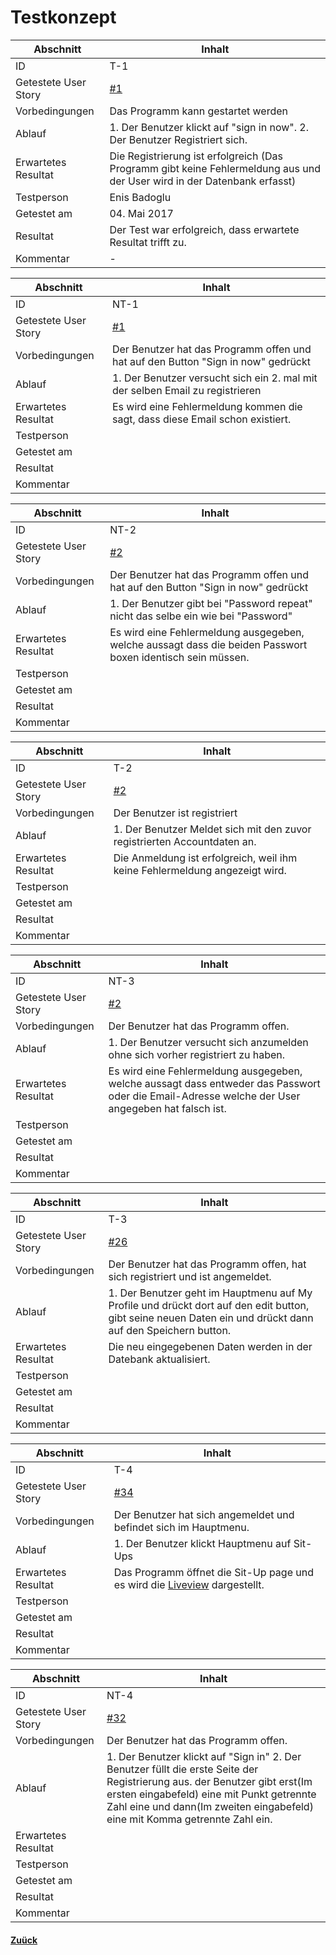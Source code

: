 # Testkonzept

Abschnitt            | Inhalt
---------------------|--------
ID                   | T-1
Getestete User Story | [#1](https://github.com/ICT-BBC/stu-inf-2016-be-trainyourself/issues/1)
Vorbedingungen       | Das Programm kann gestartet werden
Ablauf               | 1. Der Benutzer klickt auf "sign in now". 2. Der Benutzer Registriert sich.
Erwartetes Resultat  | Die Registrierung ist erfolgreich (Das Programm gibt keine Fehlermeldung aus und der User wird in der Datenbank erfasst)
Testperson           | Enis Badoglu
Getestet am          | 04. Mai 2017
Resultat             | Der Test war erfolgreich, dass erwartete Resultat trifft zu.
Kommentar | -

Abschnitt            | Inhalt
---------------------|--------
ID                   | NT-1
Getestete User Story | [#1](https://github.com/ICT-BBC/stu-inf-2016-be-trainyourself/issues/1)
Vorbedingungen       | Der Benutzer hat das Programm offen und hat auf den Button "Sign in now" gedrückt 
Ablauf               | 1. Der Benutzer versucht sich ein 2. mal mit der selben Email zu registrieren 
Erwartetes Resultat  | Es wird eine Fehlermeldung kommen die sagt, dass diese Email schon existiert.
Testperson           |
Getestet am          |
Resultat             |
Kommentar |

Abschnitt            | Inhalt
---------------------|--------
ID                   | NT-2
Getestete User Story | [#2](https://github.com/ICT-BBC/stu-inf-2016-be-trainyourself/issues/2)
Vorbedingungen       | Der Benutzer hat das Programm offen und hat auf den Button "Sign in now" gedrückt 
Ablauf               | 1. Der Benutzer gibt bei "Password repeat" nicht das selbe ein wie bei "Password"
Erwartetes Resultat  | Es wird eine Fehlermeldung ausgegeben, welche aussagt dass die beiden Passwort boxen identisch sein müssen. 
Testperson           |
Getestet am          |
Resultat             |
Kommentar |

Abschnitt            | Inhalt
---------------------|--------
ID                   | T-2
Getestete User Story | [#2](https://github.com/ICT-BBC/stu-inf-2016-be-trainyourself/issues/2)
Vorbedingungen       | Der Benutzer ist registriert
Ablauf               | 1. Der Benutzer Meldet sich mit den zuvor registrierten Accountdaten an.
Erwartetes Resultat  | Die Anmeldung ist erfolgreich, weil ihm keine Fehlermeldung angezeigt wird.
Testperson           |
Getestet am          |
Resultat             |
Kommentar |

Abschnitt            | Inhalt
---------------------|--------
ID                   | NT-3
Getestete User Story | [#2](https://github.com/ICT-BBC/stu-inf-2016-be-trainyourself/issues/2)
Vorbedingungen       | Der Benutzer hat das Programm offen.
Ablauf               | 1. Der Benutzer versucht sich anzumelden ohne sich vorher registriert zu haben.
Erwartetes Resultat  | Es wird eine Fehlermeldung ausgegeben, welche aussagt dass entweder das Passwort oder die Email-Adresse welche der User angegeben hat falsch ist. 
Testperson           |
Getestet am          |
Resultat             |
Kommentar |

Abschnitt            | Inhalt
---------------------|--------
ID                   | T-3
Getestete User Story | [#26](https://github.com/ICT-BBC/stu-inf-2016-be-trainyourself/issues/26)
Vorbedingungen       | Der Benutzer hat das Programm offen, hat sich registriert und ist angemeldet.
Ablauf               | 1. Der Benutzer geht im Hauptmenu auf My Profile und drückt dort auf den edit button, gibt seine neuen Daten ein und drückt dann auf den Speichern button.
Erwartetes Resultat  | Die neu eingegebenen Daten werden in der Datebank aktualisiert. 
Testperson           |
Getestet am          |
Resultat             |
Kommentar |

Abschnitt            | Inhalt
---------------------|--------
ID                   | T-4
Getestete User Story | [#34](https://github.com/ICT-BBC/stu-inf-2016-be-trainyourself/issues/34)
Vorbedingungen       | Der Benutzer hat sich angemeldet und befindet sich im Hauptmenu.
Ablauf               | 1. Der Benutzer klickt Hauptmenu auf Sit-Ups
Erwartetes Resultat  | Das Programm öffnet die Sit-Up page und es wird die [Liveview](img/liveview.png) dargestellt.
Testperson           |
Getestet am          |
Resultat             |
Kommentar |

Abschnitt            | Inhalt
---------------------|--------
ID                   | NT-4
Getestete User Story | [#32](https://github.com/ICT-BBC/stu-inf-2016-be-trainyourself/issues/32)
Vorbedingungen       | Der Benutzer hat das Programm offen.
Ablauf               | 1. Der Benutzer klickt auf "Sign in" 2. Der Benutzer füllt die erste Seite der Registrierung aus. der Benutzer gibt erst(Im ersten eingabefeld) eine mit Punkt getrennte Zahl eine und dann(Im zweiten eingabefeld) eine mit Komma getrennte Zahl ein.
Erwartetes Resultat  |  
Testperson           |
Getestet am          |
Resultat             |
Kommentar |
                    

  #### [Zuück](../README.md)
